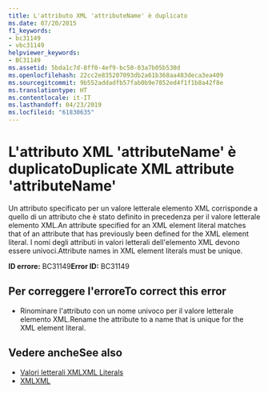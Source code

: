 ```yaml
---
title: L'attributo XML 'attributeName' è duplicato
ms.date: 07/20/2015
f1_keywords:
- bc31149
- vbc31149
helpviewer_keywords:
- BC31149
ms.assetid: 5bda1c7d-8ff0-4ef9-bc50-03a7b05b530d
ms.openlocfilehash: 22cc2e835207093db2a61b368aa483deca3ea409
ms.sourcegitcommit: 9b552addadfb57fab0b9e7852ed4f1f1b8a42f8e
ms.translationtype: HT
ms.contentlocale: it-IT
ms.lasthandoff: 04/23/2019
ms.locfileid: "61830635"
---
```

# <a name="duplicate-xml-attribute-attributename"></a><span data-ttu-id="bfcef-102">L'attributo XML 'attributeName' è duplicato</span><span class="sxs-lookup"><span data-stu-id="bfcef-102">Duplicate XML attribute 'attributeName'</span></span>
<span data-ttu-id="bfcef-103">Un attributo specificato per un valore letterale elemento XML corrisponde a quello di un attributo che è stato definito in precedenza per il valore letterale elemento XML.</span><span class="sxs-lookup"><span data-stu-id="bfcef-103">An attribute specified for an XML element literal matches that of an attribute that has previously been defined for the XML element literal.</span></span> <span data-ttu-id="bfcef-104">I nomi degli attributi in valori letterali dell'elemento XML devono essere univoci.</span><span class="sxs-lookup"><span data-stu-id="bfcef-104">Attribute names in XML element literals must be unique.</span></span>  
  
 <span data-ttu-id="bfcef-105">**ID errore:** BC31149</span><span class="sxs-lookup"><span data-stu-id="bfcef-105">**Error ID:** BC31149</span></span>  
  
## <a name="to-correct-this-error"></a><span data-ttu-id="bfcef-106">Per correggere l'errore</span><span class="sxs-lookup"><span data-stu-id="bfcef-106">To correct this error</span></span>  
  
- <span data-ttu-id="bfcef-107">Rinominare l'attributo con un nome univoco per il valore letterale elemento XML.</span><span class="sxs-lookup"><span data-stu-id="bfcef-107">Rename the attribute to a name that is unique for the XML element literal.</span></span>  
  
## <a name="see-also"></a><span data-ttu-id="bfcef-108">Vedere anche</span><span class="sxs-lookup"><span data-stu-id="bfcef-108">See also</span></span>

- [<span data-ttu-id="bfcef-109">Valori letterali XML</span><span class="sxs-lookup"><span data-stu-id="bfcef-109">XML Literals</span></span>](../../visual-basic/language-reference/xml-literals/index.md)
- [<span data-ttu-id="bfcef-110">XML</span><span class="sxs-lookup"><span data-stu-id="bfcef-110">XML</span></span>](../../visual-basic/programming-guide/language-features/xml/index.md)
